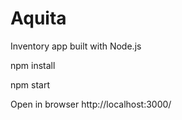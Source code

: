 # Aquita
Inventory app built with Node.js

npm install

npm start

Open in browser http://localhost:3000/
